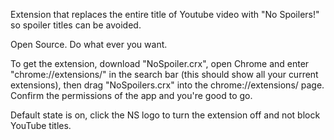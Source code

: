 Extension that replaces the entire title of Youtube video with "No Spoilers!" so spoiler titles can be avoided. 

Open Source. Do what ever you want. 

To get the extension, download "NoSpoiler.crx", open Chrome and enter "chrome://extensions/" in the search bar (this should show all your current extensions), then drag "NoSpoilers.crx" into the chrome://extensions/ page. Confirm the permissions of the app and you're good to go. 

Default state is on, click the NS logo to turn the extension off and not block YouTube titles.
